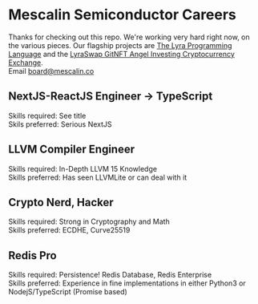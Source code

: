 # Mescalin Semiconductor Careers

Thanks for checking out this repo. We're working very hard right now, on the various pieces. Our flagship projects are [The Lyra Programming Language](https://github.com/mescalinsemi/lyra-lang) and the [LyraSwap GitNFT Angel Investing Cryptocurrency Exchange](https://lyraswap.com).<br >
Email board@mescalin.co
<br/>

## NextJS-ReactJS Engineer -> TypeScript
Skills required: See title<br />
Skils preferred: Serious NextJS<br />

## LLVM Compiler Engineer<br />
Skills required: In-Depth LLVM 15 Knowledge<br />
Skills preferred: Has seen LLVMLite or can deal with it<br />

## Crypto Nerd, Hacker
Skills required: Strong in Cryptography and Math<br />
Skills preferred: ECDHE, Curve25519<br />

## Redis Pro
Skills required: Persistence! Redis Database, Redis Enterprise<br />
Skills preferred: Experience in fine implementations in either Python3 or NodejS/TypeScript (Promise based)
